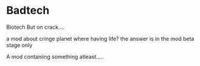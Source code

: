 # Badtech

Biotech But on crack....

a mod about cringe planet where having life? the answer is in the mod
beta stage only

A mod contaniing something atleast.....
